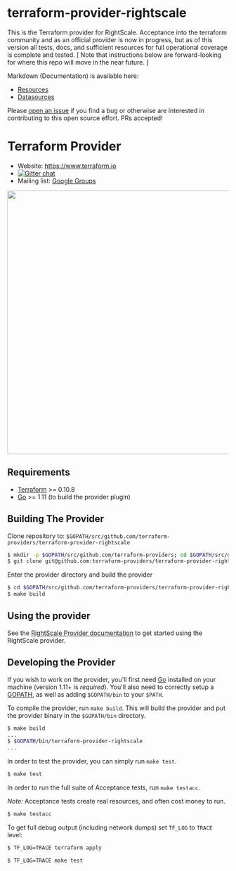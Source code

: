 terraform-provider-rightscale
==================

This is the Terraform provider for RightScale.  Acceptance into the terraform community and as an official provider is now in progress, but as of this version all tests, docs, and sufficient resources for full operational coverage is complete and tested. [ Note that instructions below are forward-looking for where this repo will move in the near future. ]

Markdown (Documentation) is available here:
- [Resources](https://github.com/terraform-providers/terraform-provider-rightscale/tree/master/website/docs/r)
- [Datasources](https://github.com/terraform-providers/terraform-provider-rightscale/tree/master/website/docs/d)

Please [open an issue](https://github.com/terraform-providers/terraform-provider-rightscale/issues/new) if you find a bug or otherwise are interested in contributing to this open source effort.  PRs accepted!

Terraform Provider
==================

- Website: https://www.terraform.io
- [![Gitter chat](https://badges.gitter.im/hashicorp-terraform/Lobby.png)](https://gitter.im/hashicorp-terraform/Lobby)
- Mailing list: [Google Groups](http://groups.google.com/group/terraform-tool)

<img src="https://cdn.rawgit.com/hashicorp/terraform-website/master/content/source/assets/images/logo-hashicorp.svg" width="600px">

Requirements
------------

- [Terraform](https://www.terraform.io/downloads.html) >= 0.10.8
- [Go](https://golang.org/doc/install) >= 1.11 (to build the provider plugin)

Building The Provider
---------------------

Clone repository to: `$GOPATH/src/github.com/terraform-providers/terraform-provider-rightscale`

```sh
$ mkdir -p $GOPATH/src/github.com/terraform-providers; cd $GOPATH/src/github.com/terraform-providers
$ git clone git@github.com:terraform-providers/terraform-provider-rightscale
```

Enter the provider directory and build the provider

```sh
$ cd $GOPATH/src/github.com/terraform-providers/terraform-provider-rightscale
$ make build
```

Using the provider
----------------------

See the [RightScale Provider documentation](https://github.com/terraform-providers/terraform-provider-rightscale/blob/master/website/docs/index.html.markdown) to get started using the RightScale provider.

Developing the Provider
---------------------------

If you wish to work on the provider, you'll first need [Go](http://www.golang.org) installed on your machine (version 1.11+ is *required*). You'll also need to correctly setup a [GOPATH](http://golang.org/doc/code.html#GOPATH), as well as adding `$GOPATH/bin` to your `$PATH`.

To compile the provider, run `make build`. This will build the provider and put the provider binary in the `$GOPATH/bin` directory.

```sh
$ make build
...
$ $GOPATH/bin/terraform-provider-rightscale
...
```

In order to test the provider, you can simply run `make test`.

```sh
$ make test
```

In order to run the full suite of Acceptance tests, run `make testacc`.

*Note:* Acceptance tests create real resources, and often cost money to run.

```sh
$ make testacc
```

To get full debug output (including network dumps) set `TF_LOG` to `TRACE` level:
```sh
$ TF_LOG=TRACE terraform apply
```
```sh
$ TF_LOG=TRACE make test
```

